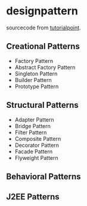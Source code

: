 # designpattern

sourcecode from [tutorialpoint](https://www.tutorialspoint.com/design_pattern).

## Creational Patterns
  - Factory Pattern
  - Abstract Factory Pattern
  - Singleton Pattern
  - Builder Pattern
  - Prototype Pattern
## Structural Patterns
  - Adapter Pattern
  - Bridge Pattern
  - Filter Pattern
  - Composite Pattern
  - Decorator Pattern
  - Facade Pattern
  - Flyweight Pattern
## Behavioral Patterns

## J2EE Patterns
